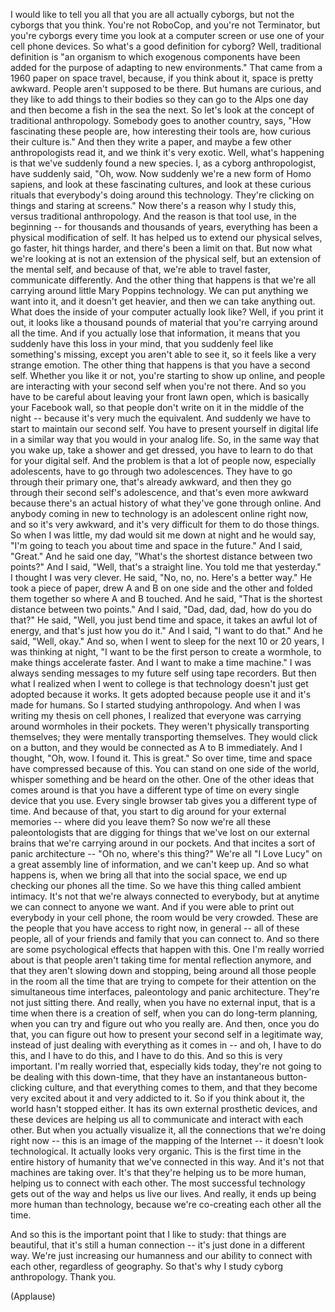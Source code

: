 
I would like to tell you all
that you are all actually cyborgs,
but not the cyborgs that you think.
You&#39;re not RoboCop, and you&#39;re not Terminator,
but you&#39;re cyborgs every time you look at a computer screen
or use one of your cell phone devices.
So what&#39;s a good definition for cyborg?
Well, traditional definition is &quot;an organism
to which exogenous components have been added
for the purpose of adapting to new environments.&quot;
That came from a 1960 paper on space travel,
because, if you think about it, space is pretty awkward.
People aren&#39;t supposed to be there.
But humans are curious, and they like to add things to their bodies
so they can go to the Alps one day
and then become a fish in the sea the next.
So let&#39;s look at the concept of traditional anthropology.
Somebody goes to another country,
says, &quot;How fascinating these people are, how interesting their tools are,
how curious their culture is.&quot;
And then they write a paper, and maybe a few other anthropologists read it,
and we think it&#39;s very exotic.
Well, what&#39;s happening
is that we&#39;ve suddenly found a new species.
I, as a cyborg anthropologist, have suddenly said,
&quot;Oh, wow. Now suddenly we&#39;re a new form of Homo sapiens,
and look at these fascinating cultures,
and look at these curious rituals
that everybody&#39;s doing around this technology.
They&#39;re clicking on things and staring at screens.&quot;
Now there&#39;s a reason why I study this,
versus traditional anthropology.
And the reason is that tool use,
in the beginning -- for thousands and thousands of years,
everything has been a physical modification of self.
It has helped us to extend our physical selves,
go faster, hit things harder,
and there&#39;s been a limit on that.
But now what we&#39;re looking at is not an extension of the physical self,
but an extension of the mental self,
and because of that, we&#39;re able to travel faster,
communicate differently.
And the other thing that happens
is that we&#39;re all carrying around little Mary Poppins technology.
We can put anything we want into it, and it doesn&#39;t get heavier,
and then we can take anything out.
What does the inside of your computer actually look like?
Well, if you print it out, it looks like a thousand pounds of material
that you&#39;re carrying around all the time.
And if you actually lose that information,
it means that you suddenly have this loss in your mind,
that you suddenly feel like something&#39;s missing,
except you aren&#39;t able to see it, so it feels like a very strange emotion.
The other thing that happens is that you have a second self.
Whether you like it or not, you&#39;re starting to show up online,
and people are interacting with your second self
when you&#39;re not there.
And so you have to be careful
about leaving your front lawn open,
which is basically your Facebook wall,
so that people don&#39;t write on it in the middle of the night --
because it&#39;s very much the equivalent.
And suddenly we have to start to maintain our second self.
You have to present yourself in digital life
in a similar way that you would in your analog life.
So, in the same way that you wake up, take a shower and get dressed,
you have to learn to do that for your digital self.
And the problem is that a lot of people now,
especially adolescents,
have to go through two adolescences.
They have to go through their primary one, that&#39;s already awkward,
and then they go through their second self&#39;s adolescence,
and that&#39;s even more awkward
because there&#39;s an actual history
of what they&#39;ve gone through online.
And anybody coming in new to technology
is an adolescent online right now,
and so it&#39;s very awkward,
and it&#39;s very difficult for them to do those things.
So when I was little, my dad would sit me down at night and he would say,
&quot;I&#39;m going to teach you about time and space in the future.&quot;
And I said, &quot;Great.&quot;
And he said one day, &quot;What&#39;s the shortest distance between two points?&quot;
And I said, &quot;Well, that&#39;s a straight line. You told me that yesterday.&quot;
I thought I was very clever.
He said, &quot;No, no, no. Here&#39;s a better way.&quot;
He took a piece of paper,
drew A and B on one side and the other
and folded them together so where A and B touched.
And he said, &quot;That is the shortest distance between two points.&quot;
And I said, &quot;Dad, dad, dad, how do you do that?&quot;
He said, &quot;Well, you just bend time and space,
it takes an awful lot of energy,
and that&#39;s just how you do it.&quot;
And I said, &quot;I want to do that.&quot;
And he said, &quot;Well, okay.&quot;
And so, when I went to sleep for the next 10 or 20 years,
I was thinking at night,
&quot;I want to be the first person to create a wormhole,
to make things accelerate faster.
And I want to make a time machine.&quot;
I was always sending messages to my future self
using tape recorders.
But then what I realized when I went to college
is that technology doesn&#39;t just get adopted
because it works.
It gets adopted because people use it
and it&#39;s made for humans.
So I started studying anthropology.
And when I was writing my thesis on cell phones,
I realized that everyone was carrying around wormholes in their pockets.
They weren&#39;t physically transporting themselves;
they were mentally transporting themselves.
They would click on a button,
and they would be connected as A to B immediately.
And I thought, &quot;Oh, wow. I found it. This is great.&quot;
So over time, time and space
have compressed because of this.
You can stand on one side of the world,
whisper something and be heard on the other.
One of the other ideas that comes around
is that you have a different type of time on every single device that you use.
Every single browser tab gives you a different type of time.
And because of that, you start to dig around
for your external memories -- where did you leave them?
So now we&#39;re all these paleontologists
that are digging for things that we&#39;ve lost
on our external brains that we&#39;re carrying around in our pockets.
And that incites a sort of panic architecture --
&quot;Oh no, where&#39;s this thing?&quot;
We&#39;re all &quot;I Love Lucy&quot; on a great assembly line of information,
and we can&#39;t keep up.
And so what happens is,
when we bring all that into the social space,
we end up checking our phones all the time.
So we have this thing called ambient intimacy.
It&#39;s not that we&#39;re always connected to everybody,
but at anytime we can connect to anyone we want.
And if you were able to print out everybody in your cell phone,
the room would be very crowded.
These are the people that you have access to right now, in general --
all of these people, all of your friends and family that you can connect to.
And so there are some psychological effects that happen with this.
One I&#39;m really worried about
is that people aren&#39;t taking time for mental reflection anymore,
and that they aren&#39;t slowing down and stopping,
being around all those people in the room all the time
that are trying to compete for their attention
on the simultaneous time interfaces,
paleontology and panic architecture.
They&#39;re not just sitting there.
And really, when you have no external input,
that is a time when there is a creation of self,
when you can do long-term planning,
when you can try and figure out who you really are.
And then, once you do that, you can figure out
how to present your second self in a legitimate way,
instead of just dealing with everything as it comes in --
and oh, I have to do this, and I have to do this, and I have to do this.
And so this is very important.
I&#39;m really worried that, especially kids today,
they&#39;re not going to be dealing with this down-time,
that they have an instantaneous button-clicking culture,
and that everything comes to them,
and that they become very excited about it and very addicted to it.
So if you think about it, the world hasn&#39;t stopped either.
It has its own external prosthetic devices,
and these devices are helping us all
to communicate and interact with each other.
But when you actually visualize it,
all the connections that we&#39;re doing right now --
this is an image of the mapping of the Internet --
it doesn&#39;t look technological.
It actually looks very organic.
This is the first time in the entire history of humanity
that we&#39;ve connected in this way.
And it&#39;s not that machines are taking over.
It&#39;s that they&#39;re helping us to be more human,
helping us to connect with each other.
The most successful technology gets out of the way
and helps us live our lives.
And really,
it ends up being more human than technology,
because we&#39;re co-creating each other all the time.

And so this is the important point that I like to study:
that things are beautiful, that it&#39;s still a human connection --
it&#39;s just done in a different way.
We&#39;re just increasing our humanness
and our ability to connect with each other, regardless of geography.
So that&#39;s why I study cyborg anthropology.
Thank you.

(Applause)

